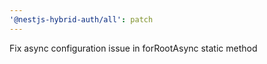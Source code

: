```yaml
---
'@nestjs-hybrid-auth/all': patch
---
```


Fix async configuration issue in forRootAsync static method
